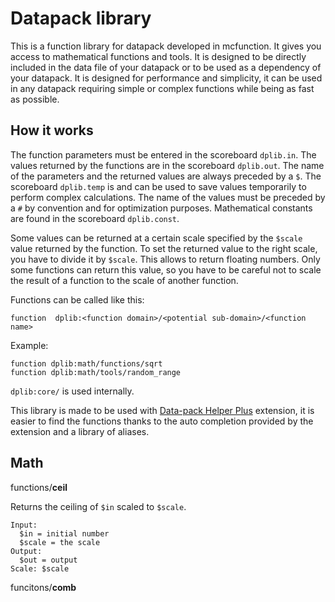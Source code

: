 # Datapack library

This is a function library for datapack developed in mcfunction. It gives you access to mathematical functions and tools. It is designed to be directly included in the data file of your datapack or to be used as a dependency of your datapack. It is designed for performance and simplicity, it can be used in any datapack requiring simple or complex functions while being as fast as possible.

## How it works

The function parameters must be entered in the scoreboard `dplib.in`.
The values returned by the functions are in the scoreboard `dplib.out`.
 The name of the parameters and the returned values are always preceded by a `$`.
The scoreboard `dplib.temp` is and can be used to save values temporarily to perform complex calculations. The name of the values must be preceded by a `#` by convention and for optimization purposes.
Mathematical constants are found in the scoreboard `dplib.const`.

Some values can be returned at a certain scale specified by the `$scale` value returned by the function.
To set the returned value to the right scale, you have to divide it by `$scale`. This allows to return floating numbers. Only some functions can return this value, so you have to be careful not to scale the result of a function to the scale of another function.

Functions can be called like this: 
```
function  dplib:<function domain>/<potential sub-domain>/<function name>
```
Example: 
```
function dplib:math/functions/sqrt
function dplib:math/tools/random_range
```
`dplib:core/` is used internally.

This library is made to be used with [Data-pack Helper Plus](https://marketplace.visualstudio.com/items?itemName=SPGoding.datapack-language-server) extension, it is easier to find the functions thanks to the auto completion provided by the extension and a library of aliases.

## Math
functions/**ceil**

Returns the ceiling of `$in` scaled to `$scale`.
```
Input:
  $in = initial number
  $scale = the scale
Output:
  $out = output
Scale: $scale
```

funcitons/**comb**
